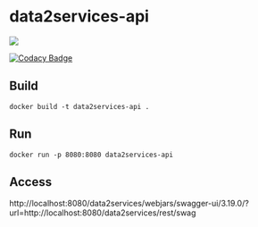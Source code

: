 # data2services-api

<img src="https://travis-ci.org/nunogit/data2services.svg?branch=master"/>

[![Codacy Badge](https://api.codacy.com/project/badge/Grade/d2894976f0d44fecb591fe898070dd46)](https://app.codacy.com/app/nunogit/data2services?utm_source=github.com&utm_medium=referral&utm_content=nunogit/data2services&utm_campaign=Badge_Grade_Dashboard)

## Build

```shell
docker build -t data2services-api .
```

## Run

```shell
docker run -p 8080:8080 data2services-api
```

## Access

http://localhost:8080/data2services/webjars/swagger-ui/3.19.0/?url=http://localhost:8080/data2services/rest/swag
